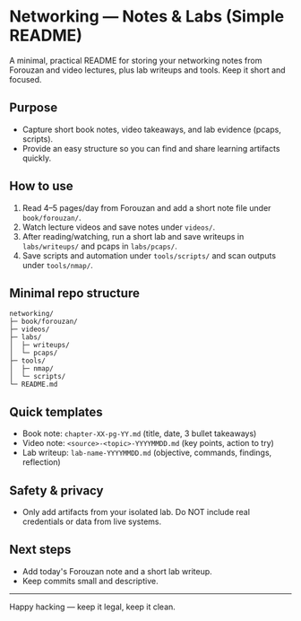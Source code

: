 # Networking — Notes & Labs (Simple README)

A minimal, practical README for storing your networking notes from Forouzan and video lectures, plus lab writeups and tools. Keep it short and focused.

## Purpose

* Capture short book notes, video takeaways, and lab evidence (pcaps, scripts).
* Provide an easy structure so you can find and share learning artifacts quickly.

## How to use

1. Read 4–5 pages/day from Forouzan and add a short note file under `book/forouzan/`.
2. Watch lecture videos and save notes under `videos/`.
3. After reading/watching, run a short lab and save writeups in `labs/writeups/` and pcaps in `labs/pcaps/`.
4. Save scripts and automation under `tools/scripts/` and scan outputs under `tools/nmap/`.

## Minimal repo structure

```
networking/
├─ book/forouzan/
├─ videos/
├─ labs/
│  ├─ writeups/
│  └─ pcaps/
├─ tools/
│  ├─ nmap/
│  └─ scripts/
└─ README.md
```

## Quick templates

* Book note: `chapter-XX-pg-YY.md` (title, date, 3 bullet takeaways)
* Video note: `<source>-<topic>-YYYYMMDD.md` (key points, action to try)
* Lab writeup: `lab-name-YYYYMMDD.md` (objective, commands, findings, reflection)

## Safety & privacy

* Only add artifacts from your isolated lab. Do NOT include real credentials or data from live systems.

## Next steps

* Add today's Forouzan note and a short lab writeup.
* Keep commits small and descriptive.

---

Happy hacking — keep it legal, keep it clean.
